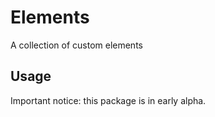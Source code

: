 # Elements

A collection of custom elements

## Usage

Important notice: this package is in early alpha.
